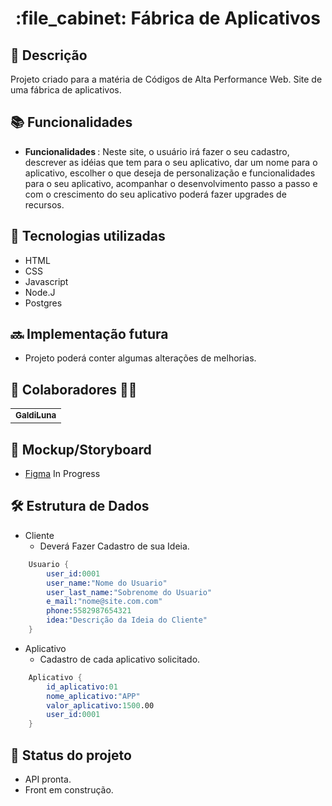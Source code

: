 <h1 align="center">:file_cabinet: Fábrica de Aplicativos</h1>

## :memo: Descrição
Projeto criado para a matéria de Códigos de Alta Performance Web. Site de uma fábrica de aplicativos.

## :books: Funcionalidades
* <b>Funcionalidades </b>: Neste site, o usuário irá fazer o seu cadastro, descrever as idéias que tem para o seu aplicativo, dar um nome para o aplicativo, escolher o que deseja de personalização e funcionalidades para o seu aplicativo, acompanhar o desenvolvimento passo a passo e com o crescimento do seu aplicativo poderá fazer upgrades de recursos. 

## :wrench: Tecnologias utilizadas
* HTML
* CSS
* Javascript
* Node.J
* Postgres

## :soon: Implementação futura
* Projeto poderá conter algumas alterações de melhorias.

## :handshake: Colaboradores :man_technologist:
<table>
  <tr>
    <td align="center">
      <a href="https://github.com/GaldiLuna">
        <sub>
          <b>GaldiLuna</b>
        </sub>
      </a>
    </td>
  </tr>
</table>

## :receipt: Mockup/Storyboard
- [Figma](https://www.figma.com/file/CDhrosYGqwQcq9Sqzh2YKn/Fabrica-de-Aplicativos?node-id=0%3A1&t=aW9xvoaIenEIfxY1-0) In Progress

## :hammer_and_wrench: Estrutura de Dados
- Cliente
  - Deverá Fazer Cadastro de sua Ideia.

```s
    Usuario {
        user_id:0001
        user_name:"Nome do Usuario"
        user_last_name:"Sobrenome do Usuario"
        e_mail:"nome@site.com.com"
        phone:5582987654321
        idea:"Descrição da Ideia do Cliente"
    }
```

- Aplicativo
  - Cadastro de cada aplicativo solicitado.

```s
    Aplicativo {
        id_aplicativo:01
        nome_aplicativo:"APP"
        valor_aplicativo:1500.00
        user_id:0001
    }
```

## :dart: Status do projeto
* API pronta.
* Front em construção.
